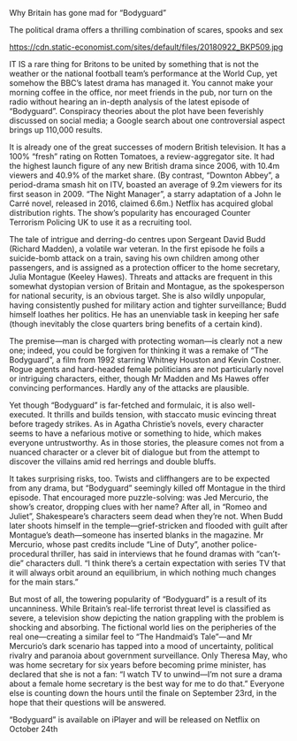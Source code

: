 Why Britain has gone mad for “Bodyguard”

The political drama offers a thrilling combination of scares, spooks and sex

https://cdn.static-economist.com/sites/default/files/20180922_BKP509.jpg

IT IS a rare thing for Britons to be united by something that is not the weather or the national football team’s performance at the World Cup, yet somehow the BBC’s latest drama has managed it. You cannot make your morning coffee in the office, nor meet friends in the pub, nor turn on the radio without hearing an in-depth analysis of the latest episode of “Bodyguard”. Conspiracy theories about the plot have been feverishly discussed on social media; a Google search about one controversial aspect brings up 110,000 results. 

It is already one of the great successes of modern British television. It has a 100% “fresh” rating on Rotten Tomatoes, a review-aggregator site. It had the highest launch figure of any new British drama since 2006, with 10.4m viewers and 40.9% of the market share. (By contrast, “Downton Abbey”, a period-drama smash hit on ITV, boasted an average of 9.2m viewers for its first season in 2009. “The Night Manager”, a starry adaptation of a John le Carré novel, released in 2016, claimed 6.6m.) Netflix has acquired global distribution rights. The show’s popularity has encouraged Counter Terrorism Policing UK to use it as a recruiting tool.

The tale of intrigue and derring-do centres upon Sergeant David Budd (Richard Madden), a volatile war veteran. In the first episode he foils a suicide-bomb attack on a train, saving his own children among other passengers, and is assigned as a protection officer to the home secretary, Julia Montague (Keeley Hawes). Threats and attacks are frequent in this somewhat dystopian version of Britain and Montague, as the spokesperson for national security, is an obvious target. She is also wildly unpopular, having consistently pushed for military action and tighter surveillance; Budd himself loathes her politics. He has an unenviable task in keeping her safe (though inevitably the close quarters bring benefits of a certain kind). 

The premise—man is charged with protecting woman—is clearly not a new one; indeed, you could be forgiven for thinking it was a remake of “The Bodyguard”, a film from 1992 starring Whitney Houston and Kevin Costner. Rogue agents and hard-headed female politicians are not particularly novel or intriguing characters, either, though Mr Madden and Ms Hawes offer convincing performances. Hardly any of the attacks are plausible. 

Yet though “Bodyguard” is far-fetched and formulaic, it is also well-executed. It thrills and builds tension, with staccato music evincing threat before tragedy strikes. As in Agatha Christie’s novels, every character seems to have a nefarious motive or something to hide, which makes everyone untrustworthy. As in those stories, the pleasure comes not from a nuanced character or a clever bit of dialogue but from the attempt to discover the villains amid red herrings and double bluffs.

It takes surprising risks, too. Twists and cliffhangers are to be expected from any drama, but “Bodyguard” seemingly killed off Montague in the third episode. That encouraged more puzzle-solving: was Jed Mercurio, the show’s creator, dropping clues with her name? After all, in “Romeo and Juliet”, Shakespeare’s characters seem dead when they’re not. When Budd later shoots himself in the temple—grief-stricken and flooded with guilt after Montague’s death—someone has inserted blanks in the magazine. Mr Mercurio, whose past credits include “Line of Duty”, another police-procedural thriller, has said in interviews that he found dramas with “can’t-die” characters dull. “I think there’s a certain expectation with series TV that it will always orbit around an equilibrium, in which nothing much changes for the main stars.”

But most of all, the towering popularity of “Bodyguard” is a result of its uncanniness. While Britain’s real-life terrorist threat level is classified as severe, a television show depicting the nation grappling with the problem is shocking and absorbing. The fictional world lies on the peripheries of the real one—creating a similar feel to “The Handmaid’s Tale”—and Mr Mercurio’s dark scenario has tapped into a mood of uncertainty, political rivalry and paranoia about government surveillance. Only Theresa May, who was home secretary for six years before becoming prime minister, has declared that she is not a fan: “I watch TV to unwind—I’m not sure a drama about a female home secretary is the best way for me to do that.” Everyone else is counting down the hours until the finale on September 23rd, in the hope that their questions will be answered.

 “Bodyguard” is available on iPlayer and will be released on Netflix on October 24th 
